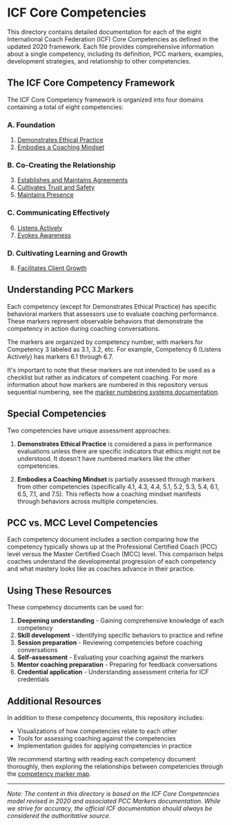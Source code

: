 # ICF Core Competencies

This directory contains detailed documentation for each of the eight International Coach Federation (ICF) Core Competencies as defined in the updated 2020 framework. Each file provides comprehensive information about a single competency, including its definition, PCC markers, examples, development strategies, and relationship to other competencies.

## The ICF Core Competency Framework

The ICF Core Competency framework is organized into four domains containing a total of eight competencies:

### A. Foundation
1. [Demonstrates Ethical Practice](1-demonstrates-ethical-practice.md)
2. [Embodies a Coaching Mindset](2-embodies-coaching-mindset.md)

### B. Co-Creating the Relationship
3. [Establishes and Maintains Agreements](3-establishes-maintains-agreements.md)
4. [Cultivates Trust and Safety](4-cultivates-trust-safety.md)
5. [Maintains Presence](5-maintains-presence.md)

### C. Communicating Effectively
6. [Listens Actively](6-listens-actively.md)
7. [Evokes Awareness](7-evokes-awareness.md)

### D. Cultivating Learning and Growth
8. [Facilitates Client Growth](8-facilitates-client-growth.md)

## Understanding PCC Markers

Each competency (except for Demonstrates Ethical Practice) has specific behavioral markers that assessors use to evaluate coaching performance. These markers represent observable behaviors that demonstrate the competency in action during coaching conversations.

The markers are organized by competency number, with markers for Competency 3 labeled as 3.1, 3.2, etc. For example, Competency 6 (Listens Actively) has markers 6.1 through 6.7.

It's important to note that these markers are not intended to be used as a checklist but rather as indicators of competent coaching. For more information about how markers are numbered in this repository versus sequential numbering, see the [marker numbering systems documentation](../docs/marker-numbering-systems.md).

## Special Competencies

Two competencies have unique assessment approaches:

1. **Demonstrates Ethical Practice** is considered a pass in performance evaluations unless there are specific indicators that ethics might not be understood. It doesn't have numbered markers like the other competencies.

2. **Embodies a Coaching Mindset** is partially assessed through markers from other competencies (specifically 4.1, 4.3, 4.4, 5.1, 5.2, 5.3, 5.4, 6.1, 6.5, 7.1, and 7.5). This reflects how a coaching mindset manifests through behaviors across multiple competencies.

## PCC vs. MCC Level Competencies

Each competency document includes a section comparing how the competency typically shows up at the Professional Certified Coach (PCC) level versus the Master Certified Coach (MCC) level. This comparison helps coaches understand the developmental progression of each competency and what mastery looks like as coaches advance in their practice.

## Using These Resources

These competency documents can be used for:

1. **Deepening understanding** - Gaining comprehensive knowledge of each competency
2. **Skill development** - Identifying specific behaviors to practice and refine
3. **Session preparation** - Reviewing competencies before coaching conversations
4. **Self-assessment** - Evaluating your coaching against the markers
5. **Mentor coaching preparation** - Preparing for feedback conversations
6. **Credential application** - Understanding assessment criteria for ICF credentials

## Additional Resources

In addition to these competency documents, this repository includes:
- Visualizations of how competencies relate to each other
- Tools for assessing coaching against the competencies
- Implementation guides for applying competencies in practice

We recommend starting with reading each competency document thoroughly, then exploring the relationships between competencies through the [competency marker map](../visualization/competency-marker-map.md).

---

*Note: The content in this directory is based on the ICF Core Competencies model revised in 2020 and associated PCC Markers documentation. While we strive for accuracy, the official ICF documentation should always be considered the authoritative source.*
